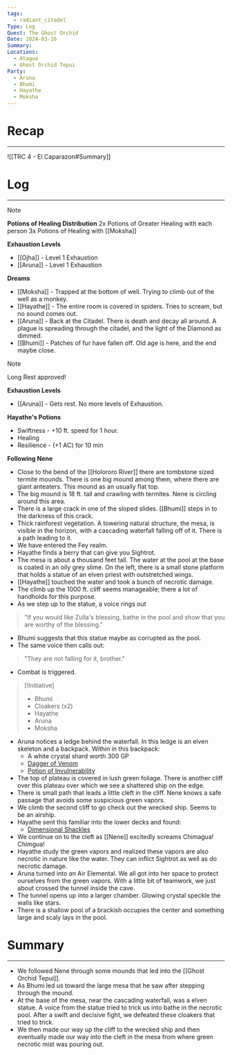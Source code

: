 ```yaml
---
tags:
  - radiant_citadel
Type: Log
Quest: The Ghost Orchid
Date: 2024-03-16
Summary: 
Locations:
  - Atagua
  - Ghost Orchid Tepui
Party:
  - Aruna
  - Bhumi
  - Hayathe
  - Moksha
---
```


# Recap
---
![[TRC 4 - El Caparazon#Summary]]


# Log
---
> [!Note] 
> **Potions of Healing Distribution**
> 2x Potions of Greater Healing with each person
> 3x Potions of Healing with [[Moksha]]

**Exhaustion Levels**
- [[Ojha]] - Level 1 Exhaustion
- [[Aruna]] - Level 1 Exhaustion

**Dreams**
- [[Moksha]] - Trapped at the bottom of well. Trying to climb out of the well as a monkey.
- [[Hayathe]] - The entire room is covered in spiders. Tries to scream, but no sound comes out. 
- [[Aruna]] - Back at the Citadel. There is death and decay all around. A plague is spreading through the citadel, and the light of the Diamond as dimmed. 
- [[Bhumi]] - Patches of fur have fallen off. Old age is here, and the end maybe close. 

> [!Note]
> Long Rest approved!

**Exhaustion Levels**
- [[Aruna]] - Gets rest. No more levels of Exhaustion. 

**Hayathe's Potions**
- Swiftness - +10 ft. speed for 1 hour.
- Healing
- Resilience - (+1 AC) for 10 min

**Following Nene**
- Close to the bend of the [[Holororo River]] there are tombstone sized termite mounds. There is one big mound among them, where there are giant anteaters. This mound as an usually flat top. 
- The big mound is 18 ft. tall and crawling with termites. Nene is circling around this area. 
- There is a large crack in one of the sloped slides. [[Bhumi]] steps in to the darkness of this crack.
- Thick rainforest vegetation. A towering natural structure, the mesa, is visible in the horizon, with a cascading waterfall falling off of it. There is a path leading to it. 
- We have entered the Fey realm. 
- Hayathe finds a berry that can give you Sightrot. 
- The mesa is about a thousand feet tall. The water at the pool at the base is coated in an oily grey slime. On the left, there is a small stone platform that holds a statue of an elven priest with outstretched wings. 
- [[Hayathe]] touched the water and took a bunch of necrotic damage. 
- The climb up the 1000 ft. cliff seems manageable; there a lot of handholds for this purpose. 
- As we step up to the statue, a voice rings out
> "If you would like Zulla's blessing, bathe in the pool and show that you are worthy of the blessing."
- Bhumi suggests that this statue maybe as corrupted as the pool. 
- The same voice then calls out:
> "They are not falling for it, brother."
- Combat is triggered. 

> [!Initiative]
> - Bhumi
> - Cloakers (x2)
> - Hayathe
> - Aruna
> - Moksha

- Aruna notices a ledge behind the waterfall. In this ledge is an elven skeleton and a backpack. Within in this backpack:
	- A white crystal shard worth 300 GP
	- [Dagger of Venom](https://5e.tools/items.html#dagger%20of%20venom_dmg)
	- [Potion of Invulnerability](https://5e.tools/items.html#potion%20of%20invulnerability_dmg)
- The top of plateau is covered in lush green foliage. There is another cliff over this plateau over which we see a shattered ship on the edge. 
- There is small path that leads a little cleft in the cliff. Nene knows a safe passage that avoids some suspicious green vapors.
- We climb the second cliff to go check out the wrecked ship. Seems to be an airship. 
- Hayathe sent this familiar into the lower decks and found:
	- [Dimensional Shackles](https://5e.tools/items.html#dimensional%20shackles_dmg)
- We continue on to the cleft as [[Nene]] excitedly screams Chimagua! Chimgua!
- Hayathe study the green vapors and realized these vapors are also necrotic in nature like the water. They can inflict Sightrot as well as do necrotic damage. 
- Aruna turned into an Air Elemental. We all got into her space to protect ourselves from the green vapors. With a little bit of teamwork, we just about crossed the tunnel inside the cave. 
- The tunnel opens up into a larger chamber. Glowing crystal speckle the walls like stars.
- There is a shallow pool of a brackish occupies the center and something large and scaly lays in the pool. 

# Summary
---
- We followed Nene through some mounds that led into the [[Ghost Orchid Tepui]]. 
- As Bhumi led us toward the large mesa that he saw after stepping through the mound. 
- At the base of the mesa, near the cascading waterfall, was a elven statue. A voice from the statue tried to trick us into bathe in the necrotic pool. After a swift and decisive fight, we defeated these cloakers that tried to trick. 
- We then made our way up the cliff to the wrecked ship and then eventually made our way into the cleft in the mesa from where green necrotic mist was pouring out. 
